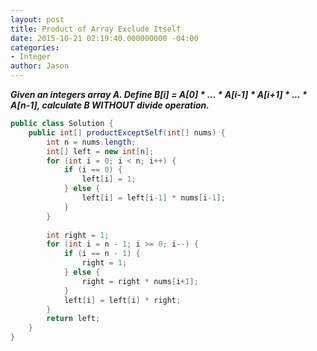 ```yaml
---
layout: post
title: Product of Array Exclude Itself
date: 2015-10-21 02:19:40.000000000 -04:00
categories:
- Integer
author: Jason
---
```

<p><strong><em>Given an integers array A. Define B[i] = A[0] * ... * A[i-1] * A[i+1] * ... * A[n-1], calculate B WITHOUT divide operation.</em></strong><br />


``` java
public class Solution {
    public int[] productExceptSelf(int[] nums) {
        int n = nums.length;
        int[] left = new int[n];
        for (int i = 0; i < n; i++) {
            if (i == 0) {
                left[i] = 1;
            } else {
                left[i] = left[i-1] * nums[i-1];
            }
        }
        
        int right = 1;
        for (int i = n - 1; i >= 0; i--) {
            if (i == n - 1) {
                right = 1;
            } else {
                right = right * nums[i+1];
            }
            left[i] = left[i] * right;
        }
        return left;
    }
}
```
